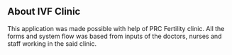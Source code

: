 
## About IVF Clinic

This application was made possible with help of PRC Fertility clinic. All the forms and system flow was based from inputs of the doctors, nurses and staff working in the said clinic.




